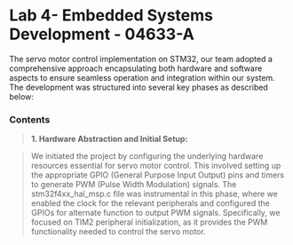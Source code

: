 # Lab 4- Embedded Systems Development - 04633-A

The servo motor control implementation on STM32, our team adopted a comprehensive approach encapsulating both hardware and software aspects to ensure seamless operation and integration within our system. The development was structured into several key phases as described below:

### Contents

> **1. Hardware Abstraction and Initial Setup:**

> We initiated the project by configuring the underlying hardware resources essential for servo motor control. This involved setting up the appropriate GPIO (General Purpose Input Output) pins and timers to generate PWM (Pulse Width Modulation) signals. The stm32f4xx_hal_msp.c file was instrumental in this phase, where we enabled the clock for the relevant peripherals and configured the GPIOs for alternate function to output PWM signals. Specifically, we focused on TIM2 peripheral initialization, as it provides the PWM functionality needed to control the servo motor.
